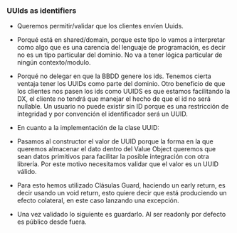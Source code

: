 ### UUIds as identifiers

- Queremos permitir/validar que los clientes envíen Uuids.

- Porqué está en shared/domain, porque este tipo lo vamos a interpretar como algo que es una carencia del lenguaje de 
programación, es decir no es un tipo particular del dominio. No va a tener lógica particular de ningún contexto/modulo.
- Porqué no delegar en que la BBDD genere los ids. Tenemos cierta ventaja tener los UUIDs como parte del dominio. Otro 
beneficio de que los clientes nos pasen los ids como UUIDS es que estamos facilitando la DX, el cliente no tendrá que 
manejar el hecho de que el id no será nullable. Un usuario no puede existir sin ID porque es una restricción de integridad
y por convención el identificador será un UUID.

- En cuanto a la implementación de la clase UUID:

- Pasamos al constructor el valor de UUID porque la forma en la que queremos almacenar el dato dentro del Value Object 
queremos que sean datos primitivos para facilitar la posible integración con otra librería. Por este motivo necesitamos 
validar que el valor es un UUID válido. 

- Para esto hemos utilizado Clásulas Guard, haciendo un early return, es decir usando 
un void return, esto quiere decir que está produciendo un efecto colateral, en este caso lanzando una excepción.

- Una vez validado lo siguiente es guardarlo. Al ser readonly por defecto es público desde fuera.
